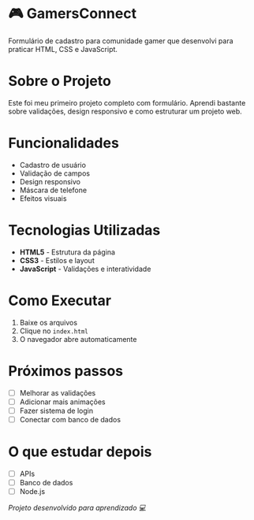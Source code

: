 # 🎮 GamersConnect

Formulário de cadastro para comunidade gamer que desenvolvi para praticar HTML, CSS e JavaScript.

# Sobre o Projeto

Este foi meu primeiro projeto completo com formulário. Aprendi bastante sobre validações, design responsivo e como estruturar um projeto web.

# Funcionalidades

- Cadastro de usuário
- Validação de campos
- Design responsivo
- Máscara de telefone
- Efeitos visuais

# Tecnologias Utilizadas

- **HTML5** - Estrutura da página
- **CSS3** - Estilos e layout
- **JavaScript** - Validações e interatividade

# Como Executar

1. Baixe os arquivos
2. Clique no `index.html`
3. O navegador abre automaticamente

# Próximos passos

- [ ] Melhorar as validações
- [ ] Adicionar mais animações
- [ ] Fazer sistema de login
- [ ] Conectar com banco de dados

# O que estudar depois

- [ ] APIs
- [ ] Banco de dados
- [ ] Node.js

*Projeto desenvolvido para aprendizado 💻*
